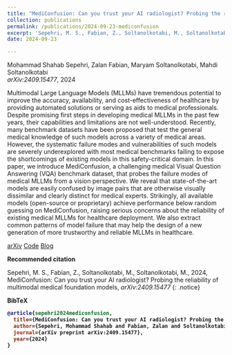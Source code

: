 ```yaml
---
title: "MediConfusion: Can you trust your AI radiologist? Probing the reliability of multimodal medical foundation models"
collection: publications
permalink: /publications/2024-09-23-mediconfusion
excerpt: 'Sepehri, M. S., Fabian, Z., Soltanolkotabi, M., Soltanolkotabi, M., 2024, <i>arXiv:2409.15477</i>'
date: 2024-09-23

---
```


Mohammad Shahab Sepehri, Zalan Fabian, Maryam Soltanolkotabi, Mahdi Soltanolkotabi<br>
<i>arXiv:2409.15477</i>, 2024

Multimodal Large Language Models (MLLMs) have tremendous potential to improve the accuracy, availability, and cost-effectiveness of healthcare by providing automated solutions or serving as aids to medical professionals. Despite promising first steps in developing medical MLLMs in the past few years, their capabilities and limitations are not well-understood. Recently, many benchmark datasets have been proposed that test the general medical knowledge of such models across a variety of medical areas. However, the systematic failure modes and vulnerabilities of such models are severely underexplored with most medical benchmarks failing to expose the shortcomings of existing models in this safety-critical domain. In this paper, we introduce MediConfusion, a challenging medical Visual Question Answering (VQA) benchmark dataset, that probes the failure modes of medical MLLMs from a vision perspective. We reveal that state-of-the-art models are easily confused by image pairs that are otherwise visually dissimilar and clearly distinct for medical experts. Strikingly, all available models (open-source or proprietary) achieve performance below random guessing on MediConfusion, raising serious concerns about the reliability of existing medical MLLMs for healthcare deployment. We also extract common patterns of model failure that may help the design of a new generation of more trustworthy and reliable MLLMs in healthcare. 

<a href="https://arxiv.org/pdf/2409.15477" class="btn btn--inverse btn--large">
<i class="ai ai-arxiv ai-lg "></i> arXiv</a>
<a href="https://github.com/MShahabSepehri/MediConfusion" class="btn btn--primary btn--large"><i class="fab fa-github"></i> Code</a>
<a href="https://sites.usc.edu/aif4s/2024/09/25/mediconfusion/" class="btn btn--warning btn--large">Blog</a>


<b>Recommended citation</b>

Sepehri, M. S., Fabian, Z., Soltanolkotabi, M., Soltanolkotabi, M., 2024, MediConfusion: Can you trust your AI radiologist? Probing the reliability of multimodal medical foundation models, <i> arXiv:2409.15477</i>
{: .notice}

<b>BibTeX<b>

```bibtex
@article{sepehri2024mediconfusion,
  title={MediConfusion: Can you trust your AI radiologist? Probing the reliability of multimodal medical foundation models},
  author={Sepehri, Mohammad Shahab and Fabian, Zalan and Soltanolkotabi, Maryam and Soltanolkotabi, Mahdi},
  journal={arXiv preprint arXiv:2409.15477},
  year={2024}
}
```
